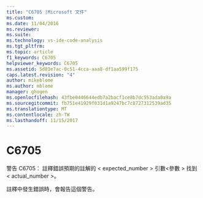 ```yaml
---
title: "C6705 |Microsoft 文件"
ms.custom: 
ms.date: 11/04/2016
ms.reviewer: 
ms.suite: 
ms.technology: vs-ide-code-analysis
ms.tgt_pltfrm: 
ms.topic: article
f1_keywords: C6705
helpviewer_keywords: C6705
ms.assetid: 5d81e7ac-0c51-4cca-aaa8-df1aa599f175
caps.latest.revision: "4"
author: mikeblome
ms.author: mblome
manager: ghogen
ms.openlocfilehash: 43fbe0446644edb7a2bacf1ce8b7dc553ada0a9a
ms.sourcegitcommit: fb751e41929f031d1a9247bc7c8727312539ad35
ms.translationtype: MT
ms.contentlocale: zh-TW
ms.lasthandoff: 11/15/2017
---
```

# <a name="c6705"></a>C6705
警告 C6705： 註釋錯誤預期的註解的 < expected_number > 引數\<參數 > 找到 < actual_number >。  
  
 註釋中發生錯誤時，會報告這個警告。